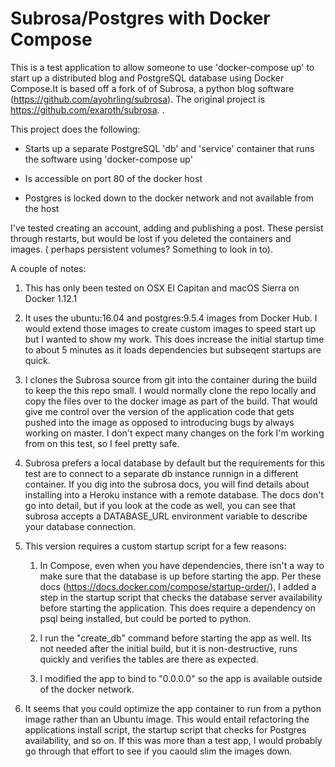 # Subrosa/Postgres with Docker Compose

This is a test application to allow someone to use 'docker-compose up' to start up a distributed blog and PostgreSQL database using Docker Compose.It is based off a fork of of Subrosa, a python blog software (https://github.com/ayohrling/subrosa).  The original project is https://github.com/exaroth/subrosa.
. 

This project does the following:

- Starts up a separate PostgreSQL 'db' and 'service' container that runs the software using 'docker-compose up'

- Is accessible on port 80 of the docker host

- Postgres is locked down to the docker network and not available from the host

I've tested creating an account, adding and publishing a post.  These persist through restarts, but would be lost if you deleted the containers and images. ( perhaps persistent volumes?  Something to look in to).

A couple of notes:

  1) This has only been tested on OSX El Capitan and macOS Sierra on Docker 1.12.1

  2) It uses the ubuntu:16.04 and postgres:9.5.4 images from Docker Hub.  I would extend those images to create custom images to speed start up but I wanted to show my work.  This does increase the initial startup time to about 5 minutes as it loads dependencies but subseqent startups are quick.
  
  3) I clones the Subrosa source from git into the container during the build to keep the this repo small.  I would normally clone the repo locally and copy the files over to the docker image as part of the build. That would give me control over the version of the application code that gets pushed into the image as opposed to introducing bugs by always working on master.  I don't expect many changes on the fork I'm working from on this test, so I feel pretty safe.

  4) Subrosa prefers a local database by default but the requirements for this test are to connect to a separate db instance runnign in a different container. If you dig into the subrosa docs, you will find details about installing into a Heroku instance with a remote database.  The docs don't go into detail, but if you look at the code as well, you can see that subrosa accepts a DATABASE_URL environment variable to describe your database connection.

  5) This version requires a custom startup script for a few reasons:

        1)  In Compose, even when you have dependencies, there isn't a way to make sure that the database is up before starting the app.  Per these docs (https://docs.docker.com/compose/startup-order/), I added a step in the startup script that checks the database server availability before starting the application.  This does require a dependency on psql being installed, but could be ported to python.

        2) I run the "create_db" command before starting the app as well.  Its not needed after the initial build, but it is non-destructive, runs quickly and verifies the tables are there as expected.

        3) I modified the app to bind to "0.0.0.0" so the app is available outside of the docker network.

  6) It seems that you could optimize the app container to run from a python image rather than an Ubuntu image.  This would entail refactoring the applications install script, the startup script that checks for Postgres availability, and so on.  If this was more than a test app, I would probably go through that effort to see if you caould slim the images down.
  
